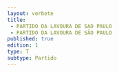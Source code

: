 ```yaml
---
layout: verbete
title:
 - PARTIDO DA LAVOURA DE SAO PAULO
 - PARTIDO DA LAVOURA DE SÃO PAULO
published: true
edition: 1  
type: T
subtype: Partido
---
```



